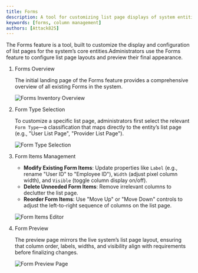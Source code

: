 ```yaml
---
title: Forms
description: A tool for customizing list page displays of system entities.
keywords: [forms, column management]
authors: [Attack825]
---
```


The Forms feature is a tool, built to customize the display and configuration of list pages for the system’s core entities.Administrators use the Forms feature to configure list page layouts and preview their final appearance.

1. Forms Overview

    The initial landing page of the Forms feature provides a comprehensive overview of all existing Forms in the system.

    ![Forms Inventory Overview](/img/user/forms.png)  

2. Form Type Selection

    To customize a specific list page, administrators first select the relevant `Form Type`—a classification that maps directly to the entity’s list page (e.g., "User List Page", "Provider List Page").

    ![Form Type Selection](/img/user/form_type.png)  

3. Form Items Management

    - **Modify Existing Form Items**: Update properties like `Label` (e.g., rename "User ID" to "Employee ID"), `Width` (adjust pixel column width), and `Visible` (toggle column display on/off).
    - **Delete Unneeded Form Items**: Remove irrelevant columns to declutter the list page.
    - **Reorder Form Items**: Use "Move Up" or "Move Down" controls to adjust the left-to-right sequence of columns on the list page.

    ![Form Items Editor](/img/user/form_items.png)  

4. Form Preview

    The preview page mirrors the live system’s list page layout, ensuring that column order, labels, widths, and visibility align with requirements before finalizing changes.

    ![Form Preview Page](/img/user/form_preview.png)  
